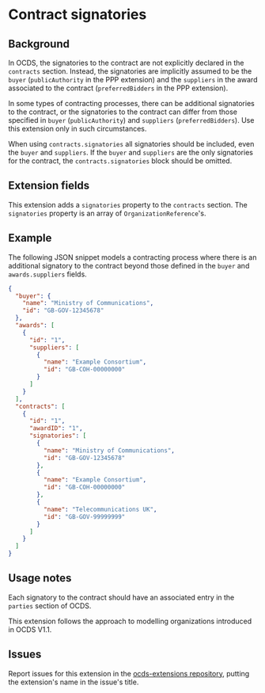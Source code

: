 # Contract signatories

## Background

In OCDS, the signatories to the contract are not explicitly declared in the `contracts` section. Instead, the signatories are implicitly assumed to be the `buyer` (`publicAuthority` in the PPP extension) and the `suppliers` in the award associated to the contract (`preferredBidders` in the PPP extension).

In some types of contracting processes, there can be additional signatories to the contract, or the signatories to the contract can differ from those specified in `buyer` (`publicAuthority`) and `suppliers` (`preferredBidders`). Use this extension only in such circumstances.

When using `contracts.signatories` all signatories should be included, even the `buyer` and `suppliers`. If the `buyer` and `suppliers` are the only signatories for the contract, the `contracts.signatories` block should be omitted.

## Extension fields

This extension adds a `signatories` property to the `contracts` section. The `signatories` property is an array of `OrganizationReference`'s.

## Example

The following JSON snippet models a contracting process where there is an additional signatory to the contract beyond those defined in the `buyer` and `awards.suppliers` fields.

```json
{
  "buyer": {
    "name": "Ministry of Communications",
    "id": "GB-GOV-12345678"
  },
  "awards": [
    {
      "id": "1",
      "suppliers": [
        {
          "name": "Example Consortium",
          "id": "GB-COH-00000000"
        }
      ]
    }
  ],
  "contracts": [
    {
      "id": "1",
      "awardID": "1",
      "signatories": [
        {
          "name": "Ministry of Communications",
          "id": "GB-GOV-12345678"
        },
        {
          "name": "Example Consortium",
          "id": "GB-COH-00000000"
        },
        {
          "name": "Telecommunications UK",
          "id": "GB-GOV-99999999"
        }
      ]
    }
  ]
}
```

## Usage notes

Each signatory to the contract should have an associated entry in the `parties` section of OCDS.

This extension follows the approach to modelling organizations introduced in OCDS V1.1.

## Issues

Report issues for this extension in the [ocds-extensions repository](https://github.com/open-contracting/ocds-extensions/issues), putting the extension's name in the issue's title.
